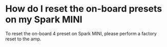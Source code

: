 # How do I reset the on-board presets on my Spark MINI
To reset the on-board 4 preset on Spark MINI, please perform a factory reset to the amp.